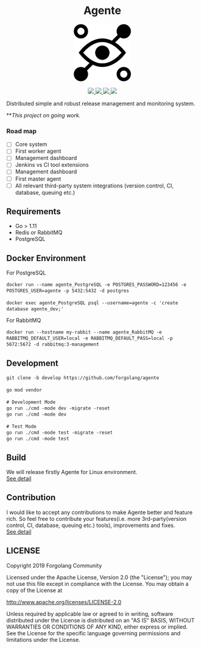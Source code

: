  <h1 align="center">Agente</h1>
 <p align="center">
  <img height="150" src="assets/agente.png"/>
 </p>
 <p align="center">
   <a href="https://travis-ci.org/forgolang/agente">
    <img src="https://travis-ci.org/forgolang/agente.svg?branch=master"/>
   </a>
   <a href="https://github.com/forgolang/agente/blob/master/LICENSE">
    <img src="https://img.shields.io/github/license/forgolang/agente"/>
   </a>
   <a href="https://codecov.io/gh/forgolang/agente">
     <img src="https://codecov.io/gh/forgolang/agente/branch/master/graph/badge.svg" />
   </a>
   <a href="https://goreportcard.com/report/github.com/forgolang/agente">
    <img src="https://goreportcard.com/badge/github.com/forgolang/agente"/>
   </a>
 </p>

Distributed simple and robust release management and monitoring system.

***This project on going work.*

### Road map
 - [ ] Core system
 - [ ] First worker agent
 - [ ] Management dashboard
 - [ ] Jenkins vs CI tool extensions
 - [ ] Management dashboard
 - [ ] First master agent
 - [ ] All relevant third-party system integrations (version control, CI, database, queuing etc.)

## Requirements
 - Go > 1.11
 - Redis or RabbitMQ
 - PostgreSQL

## Docker Environment
For PostgreSQL
```shell script
docker run --name agente_PostgreSQL -e POSTGRES_PASSWORD=123456 -e POSTGRES_USER=agente -p 5432:5432 -d postgres

docker exec agente_PostgreSQL psql --username=agente -c 'create database agente_dev;'
```
For RabbitMQ
```shell script
docker run --hostname my-rabbit --name agente_RabbitMQ -e RABBITMQ_DEFAULT_USER=local -e RABBITMQ_DEFAULT_PASS=local -p 5672:5672 -d rabbitmq:3-management
```

## Development
```shell script
git clone -b develop https://github.com/forgolang/agente

go mod vendor

# Development Mode
go run ./cmd -mode dev -migrate -reset
go run ./cmd -mode dev

# Test Mode
go run ./cmd -mode test -migrate -reset
go run ./cmd -mode test
```

## Build
We will release firstly Agente for Linux environment.\
[See detail](docs/build.md)

## Contribution
I would like to accept any contributions to make Agente better and feature rich. So feel free to contribute your features(i.e. more 3rd-party(version control, CI, database, queuing etc.) tools), improvements and fixes.\
[See detail](docs/contribution.md)
## LICENSE

Copyright 2019 Forgolang Community

Licensed under the Apache License, Version 2.0 (the "License");
you may not use this file except in compliance with the License.
You may obtain a copy of the License at

   http://www.apache.org/licenses/LICENSE-2.0

Unless required by applicable law or agreed to in writing, software
distributed under the License is distributed on an "AS IS" BASIS,
WITHOUT WARRANTIES OR CONDITIONS OF ANY KIND, either express or implied.
See the License for the specific language governing permissions and
limitations under the License.
